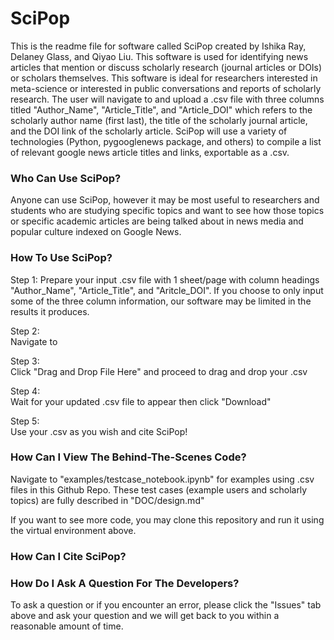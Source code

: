 # SciPop
This is the readme file for software called SciPop created by Ishika Ray, Delaney Glass, and Qiyao Liu. This software is used for identifying news articles that mention or discuss scholarly research (journal articles or DOIs) or scholars themselves. This software is ideal for researchers interested in meta-science or interested in public conversations and reports of scholarly research. The user will navigate to <insert link for the landing page> and upload a .csv file with three columns titled "Author_Name", "Article_Title", and "Article_DOI" which refers to the scholarly author name (first last), the title of the scholarly journal article, and the DOI link of the scholarly article. SciPop will use a variety of technologies (Python, pygooglenews package, and others) to compile a list of relevant google news article titles and links, exportable as a .csv.

### Who Can Use SciPop? ###
Anyone can use SciPop, however it may be most useful to researchers and students who are studying specific topics and want to see how those topics or specific academic articles are being talked about in news media and popular culture indexed on Google News.

### How To Use SciPop? ###
Step 1:
Prepare your input .csv file with 1 sheet/page with column headings "Author_Name", "Article_Title", and "Aritcle_DOI". If you choose to only input some of the three column information, our software may be limited in the results it produces.  

Step 2:  
Navigate to <insert landing page link>

Step 3:  
Click "Drag and Drop File Here" and proceed to drag and drop your .csv

Step 4:  
Wait for your updated .csv file to appear then click "Download"

Step 5:  
Use your .csv as you wish and cite SciPop!

### How Can I View The Behind-The-Scenes Code? ###  

Navigate to "examples/testcase_notebook.ipynb" for examples using .csv files in this Github Repo. These test cases (example users and scholarly topics) are fully described in "DOC/design.md"

If you want to see more code, you may clone this repository and run it using the virtual environment above. 

### How Can I Cite SciPop? ###  

<insert this citation later>

### How Do I Ask A Question For The Developers? ###  

To ask a question or if you encounter an error, please click the "Issues" tab above and ask your question and we will get back to you within a reasonable amount of time.





